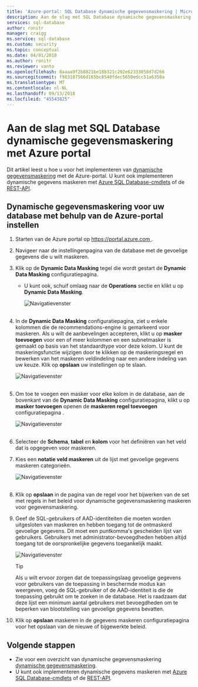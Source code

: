 ```yaml
---
title: 'Azure-portal: SQL Database dynamische gegevensmaskering | Microsoft Docs'
description: Aan de slag met SQL Database dynamische gegevensmaskering in Azure portal
services: sql-database
author: ronitr
manager: craigg
ms.service: sql-database
ms.custom: security
ms.topic: conceptual
ms.date: 04/01/2018
ms.author: ronitr
ms.reviewer: vanto
ms.openlocfilehash: 8aaaa9f2b8821be18b321c202e62333858d7d266
ms.sourcegitcommit: f983187566d165bc8540fdec5650edcc51a6350a
ms.translationtype: MT
ms.contentlocale: nl-NL
ms.lasthandoff: 09/13/2018
ms.locfileid: "45543825"
---
```

# <a name="get-started-with-sql-database-dynamic-data-masking-with-the-azure-portal"></a>Aan de slag met SQL Database dynamische gegevensmaskering met Azure portal

Dit artikel leest u hoe u voor het implementeren van [dynamische gegevensmaskering](sql-database-dynamic-data-masking-get-started.md) met de Azure-portal. U kunt ook implementeren dynamische gegevens maskeren met [Azure SQL Database-cmdlets](https://docs.microsoft.com/powershell/module/azurerm.sql/) of de [REST-API](https://msdn.microsoft.com/library/dn505719.aspx).


## <a name="set-up-dynamic-data-masking-for-your-database-using-the-azure-portal"></a>Dynamische gegevensmaskering voor uw database met behulp van de Azure-portal instellen
1. Starten van de Azure portal op [ https://portal.azure.com ](https://portal.azure.com).
2. Navigeer naar de instellingenpagina van de database met de gevoelige gegevens die u wilt maskeren.
3. Klik op de **Dynamic Data Masking** tegel die wordt gestart de **Dynamic Data Masking** configuratiepagina.
   
   * U kunt ook, schuif omlaag naar de **Operations** sectie en klikt u op **Dynamic Data Masking**.
     
     ![Navigatievenster](./media/sql-database-dynamic-data-masking-get-started/4_ddm_settings_tile.png)<br/><br/>
4. In de **Dynamic Data Masking** configuratiepagina, ziet u enkele kolommen die de recommendations-engine is gemarkeerd voor maskeren. Als u wilt de aanbevelingen accepteren, klikt u op **masker toevoegen** voor een of meer kolommen en een subnetmasker is gemaakt op basis van het standaardtype voor deze kolom. U kunt de maskeringsfunctie wijzigen door te klikken op de maskeringsregel en bewerken van het maskeren veldindeling naar een andere indeling van uw keuze. Klik op **opslaan** uw instellingen op te slaan.
   
    ![Navigatievenster](./media/sql-database-dynamic-data-masking-get-started/5_ddm_recommendations.png)<br/><br/>
5. Om toe te voegen een masker voor elke kolom in de database, aan de bovenkant van de **Dynamic Data Masking** configuratiepagina, klikt u op **masker toevoegen** openen de **maskeren regel toevoegen** configuratiepagina .
   
    ![Navigatievenster](./media/sql-database-dynamic-data-masking-get-started/6_ddm_add_mask.png)<br/><br/>
6. Selecteer de **Schema**, **tabel** en **kolom** voor het definiëren van het veld dat is opgegeven voor maskeren.
7. Kies een **notatie veld maskeren** uit de lijst met gevoelige gegevens maskeren categorieën.
   
    ![Navigatievenster](./media/sql-database-dynamic-data-masking-get-started/7_ddm_mask_field_format.png)<br/><br/>        
8. Klik op **opslaan** in de pagina van de regel voor het bijwerken van de set met regels in het beleid voor dynamische gegevensmaskering maskeren voor gegevensmaskering.
9. Geef de SQL-gebruikers of AAD-identiteiten die moeten worden uitgesloten van maskeren en hebben toegang tot de ontmaskerd gevoelige gegevens. Dit moet een puntkomma's gescheiden lijst van gebruikers. Gebruikers met administrator-bevoegdheden hebben altijd toegang tot de oorspronkelijke gegevens toegankelijk maakt.
   
    ![Navigatievenster](./media/sql-database-dynamic-data-masking-get-started/8_ddm_excluded_users.png)
   
   > [!TIP]
   > Als u wilt ervoor zorgen dat de toepassingslaag gevoelige gegevens voor gebruikers van de toepassing in beschermde modus kan weergeven, voeg de SQL-gebruiker of de AAD-identiteit is die de toepassing gebruikt om te zoeken in de database. Het is raadzaam dat deze lijst een minimum aantal gebruikers met bevoegdheden om te beperken van blootstelling van gevoelige gegevens bevatten.
   > 
   > 
10. Klik op **opslaan** maskeren in de gegevens maskeren configuratiepagina voor het opslaan van de nieuwe of bijgewerkte beleid.


## <a name="next-steps"></a>Volgende stappen

* Zie voor een overzicht van dynamische gegevensmaskering [dynamische gegevensmaskering](sql-database-dynamic-data-masking-get-started.md).
* U kunt ook implementeren dynamische gegevens maskeren met [Azure SQL Database-cmdlets](https://docs.microsoft.com/powershell/module/azurerm.sql/) of de [REST-API](https://msdn.microsoft.com/library/dn505719.aspx).
